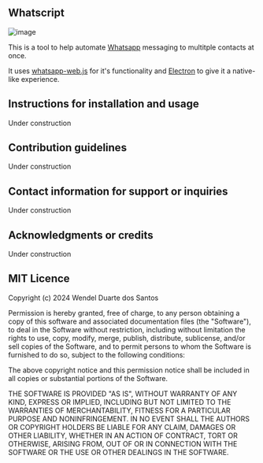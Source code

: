## Whatscript

![image](https://github.com/wendellduos/whatscript-electron/assets/113645033/0417a2fe-5a7b-4ee3-b968-062b3305f366)

This is a tool to help automate [Whatsapp](https://www.whatsapp.com/) messaging to multitple contacts at once.

It uses [whatsapp-web.js](https://wwebjs.dev) for it's functionality and [Electron](https://www.electronjs.org/) to give it a native-like experience.

## Instructions for installation and usage

Under construction

## Contribution guidelines

Under construction

## Contact information for support or inquiries

Under construction

## Acknowledgments or credits

Under construction

## MIT Licence

Copyright (c) 2024 Wendel Duarte dos Santos

Permission is hereby granted, free of charge, to any person obtaining a copy
of this software and associated documentation files (the "Software"), to deal
in the Software without restriction, including without limitation the rights
to use, copy, modify, merge, publish, distribute, sublicense, and/or sell
copies of the Software, and to permit persons to whom the Software is
furnished to do so, subject to the following conditions:

The above copyright notice and this permission notice shall be included in all
copies or substantial portions of the Software.

THE SOFTWARE IS PROVIDED "AS IS", WITHOUT WARRANTY OF ANY KIND, EXPRESS OR
IMPLIED, INCLUDING BUT NOT LIMITED TO THE WARRANTIES OF MERCHANTABILITY,
FITNESS FOR A PARTICULAR PURPOSE AND NONINFRINGEMENT. IN NO EVENT SHALL THE
AUTHORS OR COPYRIGHT HOLDERS BE LIABLE FOR ANY CLAIM, DAMAGES OR OTHER
LIABILITY, WHETHER IN AN ACTION OF CONTRACT, TORT OR OTHERWISE, ARISING FROM,
OUT OF OR IN CONNECTION WITH THE SOFTWARE OR THE USE OR OTHER DEALINGS IN THE
SOFTWARE.
